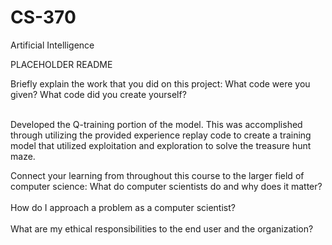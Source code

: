 # CS-370
Artificial Intelligence

PLACEHOLDER README

Briefly explain the work that you did on this project: What code were you given? What code did you create yourself?<br></br>

Developed the Q-training portion of the model. This was accomplished through utilizing the provided experience replay code to create a training model that utilized exploitation and exploration to solve the treasure hunt maze. 

Connect your learning from throughout this course to the larger field of computer science:
What do computer scientists do and why does it matter?<br></br>
How do I approach a problem as a computer scientist?<br></br>
What are my ethical responsibilities to the end user and the organization?
